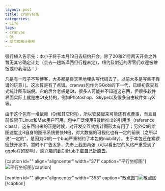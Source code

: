 ```yaml
---
layout: post
title: cranvas包
categories:
- Life
tags:
- cranvas
- Qt
- 交互式统计图形
---
```


强行植入告示先：本小子将于本月19日去纽约开会，除了20和21号两天开会之外暂无其它确定计划（会去一趟新泽西但行程未定），纽约及附近的客官们欢迎被蹭饭或带我溜达：）

凡是有一阵子不写博客，大多都是昏天黑地埋头写代码去了。以前大多是写些不靠谱的玩意儿，这次算是有了点谱。cranvas包作为GGobi的下一代，已经初露交互式统计图形端倪。它的后台老板是Qt，很多人可能并不知道这东西，但很多软件界面实际上就是由Qt支持的，例如Photoshop、Skype以及很多自由软件如LyX等。

由于这个包有一堆依赖（Qt和其它R包），所以安装起来可能还有点费事，而且目前仅限于Linux和Mac用户可用。包中广泛使用R最新推出的引用类（reference class），这东西出来的正是时候，对开发交互式统计图形太有用了；另外Qt的绘图速度比R自身的图形系统要快N倍，对大数据的可视化也有一定的前景（之所以说“一定的”，是因为Qt的一个bug严重制约了本包的niubility）。由于本包还在紧锣密鼓开发中，暂时不广告太多，先奉上截图两张（可以看出它的风格严重受到了ggplot2的影响），感兴趣的[到GitHub下载自己折腾去](https://github.com/ggobi/cranvas)。

[caption id="" align="aligncenter" width="371" caption="平行坐标图"]![平行坐标图](http://i.imgur.com/oKLXd.png)[/caption]

[caption id="" align="aligncenter" width="353" caption="散点图"]![散点图](http://i.imgur.com/JETrt.png)[/caption] 
